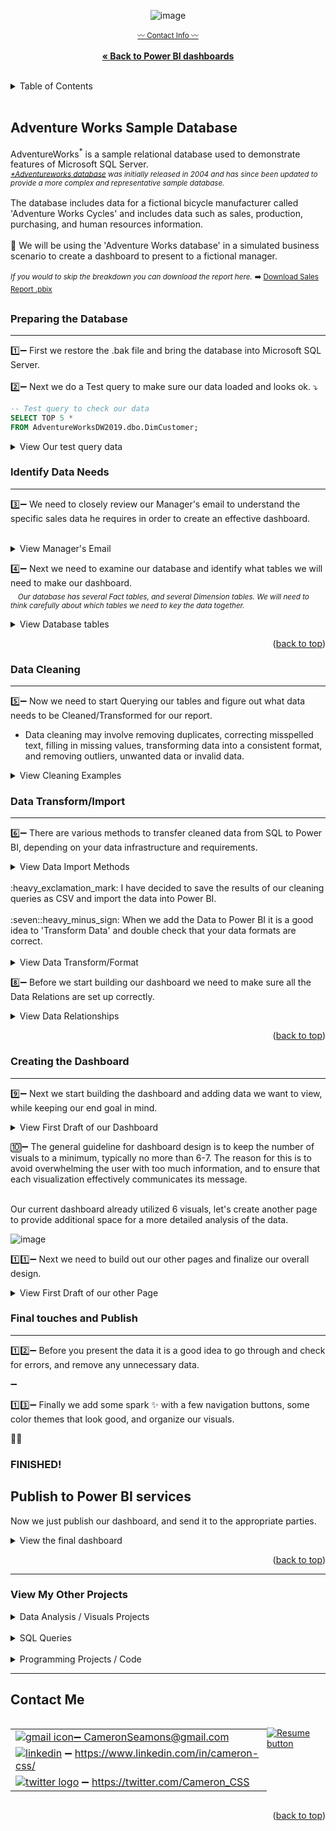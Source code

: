 <a name="readme-top"></a>
<div align="center">

![image](https://user-images.githubusercontent.com/121735588/216799897-0faa63e3-daa7-4091-8ec5-4a639239cb64.png)

   <sub><a href="#Contact">:wavy_dash: Contact Info :wavy_dash:</a></sub>
<br>
    <br>
     <a href="https://github.com/CameronCSS/Data-Analysis/blob/main/Power-BI-Dashboards/README.md"><strong>« Back to Power BI dashboards</strong></a>
  </p>
</div>

<br>

<!-- TABLE OF CONTENTS -->
<details>
  <summary>Table of Contents</summary>
    <ul>
    <li><a href="#Preparing">Preparing the Database</a></li>
    <li><a href="#Identify">Identify Data Needs</a></li>
    <li><a href="#Cleaning">Data Cleaning</a></li>
    <li><a href="#Transform">Data Transform/Import</a></li>
    <li><a href="#Creating">Creating the Dashboard</a></li>
    <li><a href="#Publish">Final touches and Publish</a></li>
    <li><a href="#Finished">Finish / Publish to Power BI services</a></li>
    <li><a href="#Contact">Contact</a></li>
    <li><a href="#Contact">Resume</a></li>
    </ul>
</details>


<br>

## Adventure Works Sample Database

AdventureWorks<sup>*</sup> is a sample relational database used to demonstrate features of Microsoft SQL Server. 
<br><em><sub><a href="https://learn.microsoft.com/en-us/sql/samples/adventureworks-install-configure?view=sql-server-ver15&tabs=ssms">*Adventureworks database</a> was initially released in 2004 and has since been updated to provide a more complex and representative sample database.</sub></em>
<br>
<br>The database includes data for a fictional bicycle manufacturer called 'Adventure Works Cycles' and includes data such as sales, production, purchasing, and human resources information.
<br>
<br>
:construction: We will be using the 'Adventure Works database' in a simulated business scenario to create a dashboard to present to a fictional manager.
<br>
<br><em><sup>If you would to skip the breakdown you can download the report here.</sup></em>
<sup>  :arrow_right:
<a href="https://github.com/CameronCSS/Data-Analysis/raw/main/Power-BI-Dashboards/AdventureWorks/Sales%20report.pbix" target="_blank">Download Sales Report .pbix</a></sup>

##

<a name="Preparing"></a>
### Preparing the Database
----
:one::heavy_minus_sign: First we restore the .bak file and bring the database into Microsoft SQL Server.
<br>
<br>:two::heavy_minus_sign: Next we do a Test query to make sure our data loaded and looks ok. :arrow_heading_down:
```sql
-- Test query to check our data
SELECT TOP 5 *
FROM AdventureWorksDW2019.dbo.DimCustomer;
```
<details>
    <summary>View Our test query data</summary> 
 
| FirstName | MiddleName | LastName | NameStyle | BirthDate | MaritalStatus | Suffix | Gender | EmailAddress | YearlyIncome | TotalChildren |
|-----------|------------|----------|----------|----------|--------------|--------|--------|-------------|-------------|--------------|
| Jon       | V          | Yang     | 0        | 1971-10-06 | M            | NULL   | M      | jon24@adventure-works.com | 90000.00   | 2            |
| Eugene    | L          | Huang    | 0        | 1976-05-10 | S            | NULL   | M      | eugene10@adventure-works.com | 60000.00   | 3            |
| Ruben     | NULL       | Torres   | 0        | 1971-02-09 | M            | NULL   | M      | ruben35@adventure-works.com | 60000.00   | 3            |
| Christy   | NULL       | Zhu      | 0        | 1973-08-14 | S            | NULL   | F      | christy12@adventure-works.com | 70000.00   | 0            |
| Elizabeth | NULL       | Johnson  | 0        | 1979-08-05 | S            | NULL   | F      | elizabeth5@adventure-works.com | 80000.00   | 5            |
 
</details>

<a name="Identify"></a>
### Identify Data Needs
----

:three::heavy_minus_sign: We need to closely review our Manager's email to understand the specific sales data he requires in order to create an effective dashboard.
<br>
<br>

<details>
  <summary>View Manager's Email</summary>
  
![manager email](https://user-images.githubusercontent.com/121735588/216856570-f1cda79f-b9d7-42fa-8f5a-1702d5295d21.png)

  
</details>

:four::heavy_minus_sign: Next we need to examine our database and identify what tables we will need to make our dashboard.
<br> &nbsp; &nbsp;<em><sub>Our database has several Fact tables, and several Dimension tables. We will need to think carefully about which tables we need to key the data together.</sub></em>

<details>
  <summary>View Database tables</summary>
  <em><sup><sub>*We may discover we need more tables as we start building our report</sub></sup></em>

![image](https://user-images.githubusercontent.com/121735588/216800539-d909e635-e2da-4fbb-bf58-623b1fd06403.png)

</details>

<p align="right">(<a href="#readme-top">back to top</a>)</p>

<a name="Cleaning"></a>
### Data Cleaning
----

:five::heavy_minus_sign: Now we need to start Querying our tables and figure out what data needs to be Cleaned/Transformed for our report.
- Data cleaning may involve removing duplicates, correcting misspelled text, filling in missing values, 
  transforming data into a consistent format, and removing outliers, unwanted data or invalid data.
<details>
  <summary>View Cleaning Examples</summary>
<em><sup><sub>*This is only a sample of the overall cleaning process</sub></sup></em>
<br>:heavy_minus_sign:
  
![image](https://user-images.githubusercontent.com/121735588/216801679-7ca5d1c0-3a29-49e2-ad35-f11c1a466b4f.png)

:heavy_minus_sign:
  
![image](https://user-images.githubusercontent.com/121735588/216802184-e85f979c-e03b-4c08-ab3d-aaf683e996b4.png)

:heavy_minus_sign:

![image](https://user-images.githubusercontent.com/121735588/216802576-d7bc3feb-9fd0-4568-af43-706d49764ad2.png)

:heavy_minus_sign:
  
![image](https://user-images.githubusercontent.com/121735588/216802892-003bd488-6c6a-4bf6-8499-4f6a0b545660.png)
  
:heavy_minus_sign:

</details>

<a name="Transform"></a>
### Data Transform/Import
----

:six::heavy_minus_sign: There are various methods to transfer cleaned data from SQL to Power BI, depending on your data infrastructure and requirements. 
<details>
  <summary>View Data Import Methods</summary>
<br>&nbsp; &nbsp; One approach is to export the cleaning query results as a CSV file and import it into Power BI. Another option is to use DirectQuery to connect Power BI directly to the SQL database, providing real-time data retrieval. 
<br>
<br>
  
![image](https://user-images.githubusercontent.com/121735588/216803739-717e4a33-f655-42e6-9f18-52f2749f13da.png)

<br>You could also set up scheduled procedures in SQL to update the tables and utilize Power BI Dataflows to automate the data import process, avoiding the need for manual imports.
<br>
<br>

![image](https://user-images.githubusercontent.com/121735588/216803685-2657b4b8-bce1-4375-b3f0-c653bb2b93b7.png)

<br>
  This all depends on your needs and how your Data storage/data pipeline is set up.
  <br>
  :heavy_minus_sign:

</details>
  <br>
:heavy_exclamation_mark: I have decided to save the results of our cleaning queries as CSV and import the data into Power BI.
<br>
<br>
:seven::heavy_minus_sign: When we add the Data to Power BI it is a good idea to 'Transform Data' and double check that your data formats are correct.
<br>
<br>
<details>
  <summary>View Data Transform/Format</summary>
  <br> :heavy_minus_sign:
  
![image](https://user-images.githubusercontent.com/121735588/216804055-f746011c-9422-440d-8647-d131dd3c988c.png)

<br>
:heavy_minus_sign:

![image](https://user-images.githubusercontent.com/121735588/216804031-7f27b57e-493f-47cf-af2f-3200df388492.png)

:heavy_minus_sign:

</details>

:eight::heavy_minus_sign: Before we start building our dashboard we need to make sure all the Data Relations are set up correctly.
<details>
  <summary>View Data Relationships</summary>
  
  ![image](https://user-images.githubusercontent.com/121735588/216849187-54e79ef8-e23b-4d90-a271-ab2ebf1e39e4.png)

  </details>

<p align="right">(<a href="#readme-top">back to top</a>)</p>

<a name="Creating"></a>
### Creating the Dashboard
----
  
  :nine::heavy_minus_sign: Next we start building the dashboard and adding data we want to view, while keeping our end goal in mind.
  <details>
  <summary>View First Draft of our Dashboard</summary>
  <br>
  
![image](https://user-images.githubusercontent.com/121735588/216849675-ae3216bc-cb6f-4393-81e1-7bf38f0aa4a0.png)

  </details>
  
 :keycap_ten::heavy_minus_sign: The general guideline for dashboard design is to keep the number of visuals to a minimum, typically no more than 6-7. The reason for this is to avoid overwhelming the user with too much information, and to ensure that each visualization effectively communicates its message.
 
 <br> Our current dashboard already utilized 6 visuals, let's create another page to provide additional space for a more detailed analysis of the data.
 <br>
 
 ![image](https://user-images.githubusercontent.com/121735588/216849917-09e9b04a-3412-41f4-919a-e204be219bf8.png)

 :one::one::heavy_minus_sign: Next we need to build out our other pages and finalize our overall design.
 
 <details>
 <summary>View First Draft of our other Page</summary>
  <br>
  :heavy_minus_sign:
  
 ![image](https://user-images.githubusercontent.com/121735588/216850801-bfdc7100-8de2-47d6-b01b-6d757e7691fa.png)

  :heavy_minus_sign:
  <br>
  </details>

<a name="Publish"></a>
### Final touches and Publish
----

:one::two::heavy_minus_sign: Before you present the data it is a good idea to go through and check for errors, and remove any unnecessary data.

:heavy_minus_sign:

:one::three::heavy_minus_sign: Finally we add some spark :sparkles: with a few navigation buttons, some color themes that look good, and organize our visuals.

:checkered_flag::checkered_flag:

<a name="Finished"></a>
### FINISHED!

## Publish to Power BI services

Now we just publish our dashboard, and send it to the appropriate parties.

 <details>
 <summary>View the final dashboard</summary>
<br>
View the <a href ="https://app.powerbi.com/reportEmbed?reportId=b0fcfc95-aa85-4802-b47f-7e0fb300a481&autoAuth=true&ctid=ac060c52-a55a-40ca-9f98-cef91bfc7881">Final Sales Report</a> on Power BI Web services. <sub><sup>*You will need to sign in to Power BI</sub></sup>
  <br>
  :heavy_minus_sign: 
  <br>
  <br>
  [Dashboard Preivew] :arrow_heading_down:
  <br>
  <br>
  
  ![image](https://user-images.githubusercontent.com/121735588/216891607-ff81e7a6-bf0b-4e6a-9531-7898513d155d.png)

  
  
</details>

<p align="right">(<a href="#readme-top">back to top</a>)</p>

----
### View My Other Projects
    
<details>
<summary>Data Analysis / Visuals Projects</summary>
<a href="https://cameroncss.github.io/Data-Analysis/Netflix/index.html" target="new">Netflix Movies and TV Shows</a>
<br>
&nbsp; &nbsp;:arrow_right_hook: - Built out multiple sheets to display on a single visual, and created an interactive dashboard.
<br>	
<br>
<a href="https://github.com/CameronCSS/Data-Analysis/tree/main/SLC%20civilian%20complaints" target="new">SLC civilian complaints</a>
  <br>
&nbsp; &nbsp;:arrow_right_hook: - Utilized API calls to gather data from public sources. Built a local DB to use in Power BI to uncover valuable insights.
  <br>
</details>
<br>

<details>
  <summary>SQL Queries</summary>
<a href="https://github.com/CameronCSS/SQL-Queries/tree/main/8%20Week%20SQL%20Challenge%20%23%201" target="new">8 Week SQL Challenge # 1</a>
<br>
&nbsp; &nbsp;:arrow_right_hook: - Explored complex queries to clean data, compute customer figures, and organize data in unusual ways.
<br>
<br>
<a href="https://github.com/CameronCSS/SQL-Queries/tree/main/Khan%20Academy%20Advanced%20SQL" target="new">Khan Academy Advanced SQL</a>
<br>
&nbsp; &nbsp;:arrow_right_hook: - Expand SQL knowledge about combining tables with JOINs and using multiple queries at once.
<br>
<br>
<a href="https://github.com/CameronCSS/SQL-Queries/tree/main/SQLbolt%20-%20SQL%20lessons" target="new">SQLbolt - SQL lessons</a>
<br>
&nbsp; &nbsp;:arrow_right_hook: - Refreshed foundational understanding of SQL and discovered context variations among SQL-powered platforms.
<br>

</details>
    
<br>
<details>
<summary>Programming Projects / Code</summary>
<a href="https://github.com/CameronCSS/Programming-Languages/tree/main/Python%20Wage%20Calculator" target="new">Python Wage Calculator</a>

&nbsp; &nbsp;:arrow_right_hook: - Learned the power of Pandas and PyQt5 libraries. Also learned the importance of notating code for Bug fixing in the future.
</details>

----

<a name="Contact"></a> 

## Contact Me

<div style="display: flex;">
  <table style="flex: 1;">
  
||
| --- |
| <a href="mailto:CameronSeamons@gmail.com">![gmail icon](https://user-images.githubusercontent.com/121735588/216516513-1bd223b5-89d4-4d02-860e-b132c18c47d9.png):heavy_minus_sign: CameronSeamons@gmail.com |
| <a href="https://www.linkedin.com/in/cameron-css/">![linkedin](https://user-images.githubusercontent.com/121735588/215363352-ad51a5e1-0de8-48be-8ceb-28c610e5d34d.png)</a> :heavy_minus_sign: https://www.linkedin.com/in/cameron-css/|
| <a href="https://twitter.com/Cameron_CSS">![twitter logo](https://user-images.githubusercontent.com/121735588/215363444-e4b080b6-e122-49cb-8b41-601dab6e10eb.png)</a> :heavy_minus_sign: https://twitter.com/Cameron_CSS |

  </table>
  <p style="margin-left: auto;">
    <a href="https://drive.google.com/file/d/19vkbf2HjEpXpxndWYa4A6Dyt6gsnGv73/view?usp=sharing" target="_blank" rel="noopener noreferrer">
      <img src="https://user-images.githubusercontent.com/121735588/215364205-abdfc0ac-53db-4733-8d43-b57c1bafb802.png" alt="Resume button">
    </a>
  </p>
</div>

<p align="right">(<a href="#readme-top">back to top</a>)</p>
